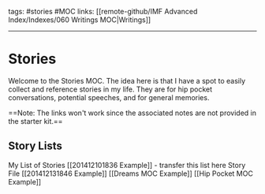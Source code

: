 tags: #stories #MOC
links: [[remote-github/IMF Advanced Index/Indexes/060 Writings MOC|Writings]] 

---
# Stories
Welcome to the Stories MOC. The idea here is that I have a spot to easily collect and reference stories in my life. They are for hip pocket conversations, potential speeches, and for general memories.

==Note: The links won't work since the associated notes are not provided in the starter kit.==

## Story Lists
My List of Stories [[201412101836 Example]] - transfer this list here
Story File [[201412131846 Example]] 
[[Dreams MOC Example]]
[[Hip Pocket MOC Example]]